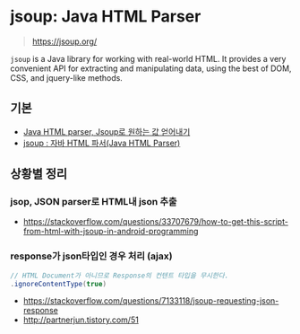 # jsoup: Java HTML Parser
> https://jsoup.org/

`jsoup` is a Java library for working with real-world HTML. It provides a very convenient API for extracting and manipulating data, using the best of DOM, CSS, and jquery-like methods.

## 기본
- [Java HTML parser, Jsoup로 원하는 값 얻어내기](http://partnerjun.tistory.com/search/jsoup)
- [jsoup : 자바 HTML 파서(Java HTML Parser)](https://offbyone.tistory.com/116)

## 상황별 정리
### jsop, JSON parser로 HTML내 json 추출
- https://stackoverflow.com/questions/33707679/how-to-get-this-script-from-html-with-jsoup-in-android-programming

### response가 json타입인 경우 처리 (ajax)
```java
// HTML Document가 아니므로 Response의 컨텐트 타입을 무시한다.
.ignoreContentType(true)
```
- https://stackoverflow.com/questions/7133118/jsoup-requesting-json-response
- http://partnerjun.tistory.com/51
